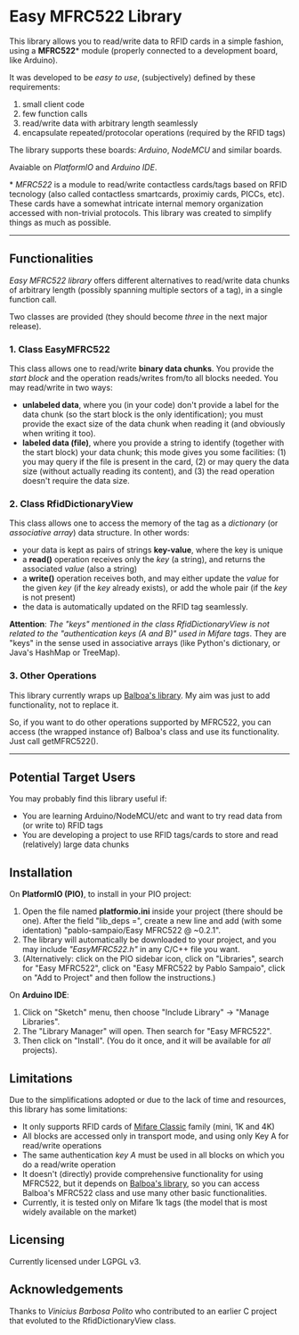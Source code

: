 # Easy MFRC522 Library

This library allows you to read/write data to RFID cards in a simple fashion, using a **MFRC522**\* module (properly connected to a development board, like Arduino). 

It was developed to be *easy to use*, (subjectively) defined by these requirements:
1. small client code
1. few function calls 
1. read/write data with arbitrary length seamlessly
1. encapsulate repeated/protocolar operations (required by the RFID tags)

The library supports these boards: *Arduino*, *NodeMCU* and similar boards. 

Avaiable on *PlatformIO* and *Arduino IDE*. 

\* *MFRC522* is a module to read/write contactless cards/tags based on RFID tecnology (also called contactless smartcards, proximiy cards, PICCs, etc). These cards have a somewhat intricate internal memory organization accessed with non-trivial protocols. This library was created to simplify things as much as possible. 

---

## Functionalities

*Easy MFRC522 library* offers different alternatives to read/write data chunks of arbitrary length (possibly spanning multiple sectors of a tag), in a single function call.

Two classes are provided (they should become *three* in the next major release).

### 1. Class **EasyMFRC522** 

This class allows one to read/write **binary data chunks**. You provide the *start block* and the operation reads/writes from/to all blocks needed. You may read/write in two ways:

  * **unlabeled data**, where you (in your code) don't provide a label for the data chunk (so the start block is the only identification); you must provide the exact size of the data chunk when reading it (and obviously when writing it too).
  * **labeled data (file)**, where you provide a string to identify (together with the start block) your data chunk; this mode gives you some facilities: (1) you may query if the file is present in the card, (2) or may query the data size (without actually reading its content), and (3) the read operation doesn't require the data size.
 
 ### 2. Class **RfidDictionaryView** 
 
 This class allows one to access the memory of the tag as a *dictionary* (or *associative array*) data structure. In other words: 
 
   * your data is kept as pairs of strings **key-value**, where the key is unique
   * a **read()** operation receives only the *key* (a string), and returns the associated *value* (also a string)
   * a **write()** operation receives both, and may either update the *value* for the given *key* (if the *key* already exists), or add the whole pair (if the *key* is not present)
   * the data is automatically updated on the RFID tag seamlessly.

 **Attention**: *The "keys" mentioned in the class RfidDictionaryView is not related to the "authentication keys (A and B)" used in Mifare tags*. They are "keys" in the sense used in associative arrays (like Python's dictionary, or Java's HashMap or TreeMap).
 
### 3. Other Operations

This library currently wraps up [Balboa's library](https://github.com/miguelbalboa/rfid). My aim was just to add functionality, not to replace it. 

So, if you want to do other operations supported by MFRC522, you can access (the wrapped instance of) Balboa's class and use its functionality. Just call getMFRC522().

---

## Potential Target Users

You may probably find this library useful if:

* You are learning Arduino/NodeMCU/etc and want to try read data from (or write to) RFID tags
* You are developing a project to use RFID tags/cards to store and read (relatively) large data chunks

## Installation

On **PlatformIO (PIO)**, to install in your PIO project: 
  1. Open the file named **platformio.ini** inside your project (there should be one). After the field "lib_deps =", create a new line and add (with some identation) "pablo-sampaio/Easy MFRC522 @ ~0.2.1".
  1. The library will automatically be downloaded to your project, and you may include *"EasyMFRC522.h"* in any C/C++ file you want.
  1. (Alternatively: click on the PIO sidebar icon, click on "Libraries", search for "Easy MFRC522", click on "Easy MFRC522 by Pablo Sampaio", click on "Add to Project" and then follow the instructions.)

On **Arduino IDE**: 
  1. Click on "Sketch" menu, then choose "Include Library" -> "Manage Libraries". 
  1. The "Library Manager" will open. Then search for "Easy MFRC522".
  1. Then click on "Install". (You do it once, and it will be available for *all* projects).

## Limitations

Due to the simplifications adopted or due to the lack of time and resources, this library has some limitations:

* It only supports RFID cards of [Mifare Classic](https://en.wikipedia.org/wiki/MIFARE) family (mini, 1K and 4K)
* All blocks are accessed only in transport mode, and using only Key A for read/write operations
* The same authentication *key A* must be used in all blocks on which you do a read/write operation
* It doesn't (directly) provide comprehensive functionality for using MFRC522, but it depends on [Balboa's library](https://github.com/miguelbalboa/rfid), so you can access Balboa's MFRC522 class and use many other basic functionalities.
* Currently, it is tested only on Mifare 1k tags (the model that is most widely available on the market)

 ## Licensing

 Currently licensed under LGPGL v3.

## Acknowledgements

Thanks to _Vinicius Barbosa Polito_ who contributed to an earlier C project that evoluted to the RfidDictionaryView class.
